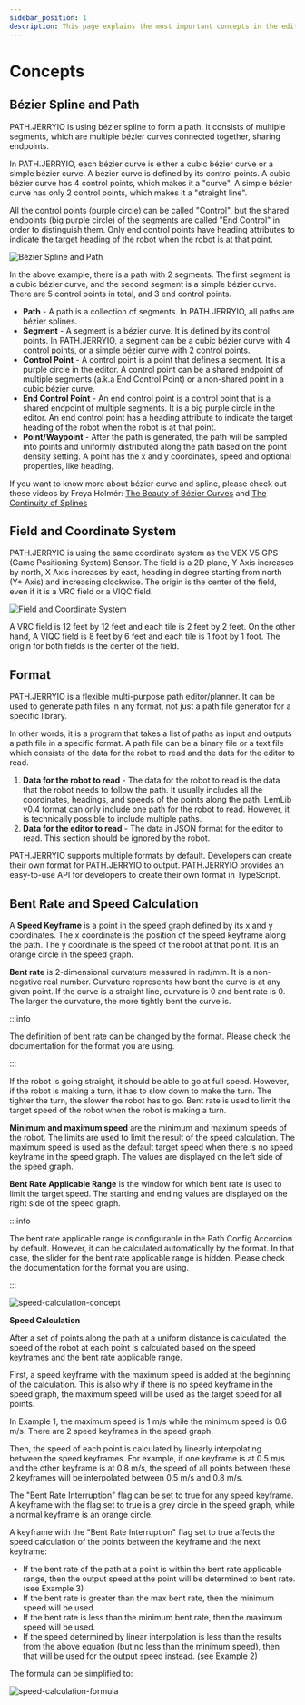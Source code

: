 ```yaml
---
sidebar_position: 1
description: This page explains the most important concepts in the editor.
---
```


# Concepts

## Bézier Spline and Path

PATH.JERRYIO is using bézier spline to form a path. It consists of multiple segments, which are multiple bézier curves connected together, sharing endpoints.

In PATH.JERRYIO, each bézier curve is either a cubic bézier curve or a simple bézier curve. A bézier curve is defined by its control points. A cubic bézier curve has 4 control points, which makes it a "curve". A simple bézier curve has only 2 control points, which makes it a "straight line".

All the control points (purple circle) can be called "Control", but the shared endpoints (big purple circle) of the segments are called "End Control" in order to distinguish them. Only end control points have heading attributes to indicate the target heading of the robot when the robot is at that point.

![Bézier Spline and Path](img/bezier-spline-and-paths-concept.png)

In the above example, there is a path with 2 segments. The first segment is a cubic bézier curve, and the second segment is a simple bézier curve. There are 5 control points in total, and 3 end control points.

- **Path** - A path is a collection of segments. In PATH.JERRYIO, all paths are bézier splines.
- **Segment** - A segment is a bézier curve. It is defined by its control points. In PATH.JERRYIO, a segment can be a cubic bézier curve with 4 control points, or a simple bézier curve with 2 control points.
- **Control Point** - A control point is a point that defines a segment. It is a purple circle in the editor. A control point can be a shared endpoint of multiple segments (a.k.a End Control Point) or a non-shared point in a cubic bézier curve.
- **End Control Point** - An end control point is a control point that is a shared endpoint of multiple segments. It is a big purple circle in the editor. An end control point has a heading attribute to indicate the target heading of the robot when the robot is at that point.
- **Point/Waypoint** - After the path is generated, the path will be sampled into points and uniformly distributed along the path based on the point density setting. A point has the x and y coordinates, speed and optional properties, like heading.

If you want to know more about bézier curve and spline, please check out these videos by Freya Holmér:
[The Beauty of Bézier Curves](https://youtu.be/aVwxzDHniEw) and [The Continuity of Splines](https://youtu.be/jvPPXbo87ds)

## Field and Coordinate System

PATH.JERRYIO is using the same coordinate system as the VEX V5 GPS (Game Positioning System) Sensor. The field is a 2D plane, Y Axis increases by north, X Axis increases by east, heading in degree starting from north (Y+ Axis) and increasing clockwise. The origin is the center of the field, even if it is a VRC field or a VIQC field.

![Field and Coordinate System](img/field-and-coordinate-concept.png)

A VRC field is 12 feet by 12 feet and each tile is 2 feet by 2 feet. On the other hand, A VIQC field is 8 feet by 6 feet and each tile is 1 foot by 1 foot. The origin for both fields is the center of the field.

## Format

PATH.JERRYIO is a flexible multi-purpose path editor/planner. It can be used to generate path files in any format, not just a path file generator for a specific library.

In other words, it is a program that takes a list of paths as input and outputs a path file in a specific format. A path file can be a binary file or a text file which consists of the data for the robot to read and the data for the editor to read. 

1. **Data for the robot to read** - The data for the robot to read is the data that the robot needs to follow the path. It usually includes all the coordinates, headings, and speeds of the points along the path. LemLib v0.4 format can only include one path for the robot to read. However, it is technically possible to include multiple paths.
2. **Data for the editor to read** - The data in JSON format for the editor to read. This section should be ignored by the robot.

PATH.JERRYIO supports multiple formats by default. Developers can create their own format for PATH.JERRYIO to output. PATH.JERRYIO provides an easy-to-use API for developers to create their own format in TypeScript. 

## Bent Rate and Speed Calculation

A **Speed Keyframe** is a point in the speed graph defined by its x and y coordinates. The x coordinate is the position of the speed keyframe along the path. The y coordinate is the speed of the robot at that point. It is an orange circle in the speed graph.

**Bent rate** is 2-dimensional curvature measured in rad/mm. It is a non-negative real number. Curvature represents how bent the curve is at any given point. If the curve is a straight line, curvature is 0 and bent rate is 0. The larger the curvature, the more tightly bent the curve is.

:::info 

The definition of bent rate can be changed by the format. Please check the documentation for the format you are using.

:::

If the robot is going straight, it should be able to go at full speed. However, if the robot is making a turn, it has to slow down to make the turn. The tighter the turn, the slower the robot has to go. Bent rate is used to limit the target speed of the robot when the robot is making a turn.

**Minimum and maximum speed** are the minimum and maximum speeds of the robot. The limits are used to limit the result of the speed calculation. The maximum speed is used as the default target speed when there is no speed keyframe in the speed graph. The values are displayed on the left side of the speed graph.

**Bent Rate Applicable Range** is the window for which bent rate is used to limit the target speed. The starting and ending values are displayed on the right side of the speed graph.

:::info

The bent rate applicable range is configurable in the Path Config Accordion by default. However, it can be calculated automatically by the format. In that case, the slider for the bent rate applicable range is hidden. Please check the documentation for the format you are using.

:::

![speed-calculation-concept](img/speed-calculation-concept.png)

**Speed Calculation**

After a set of points along the path at a uniform distance is calculated, the speed of the robot at each point is calculated based on the speed keyframes and the bent rate applicable range.

First, a speed keyframe with the maximum speed is added at the beginning of the calculation. This is also why if there is no speed keyframe in the speed graph, the maximum speed will be used as the target speed for all points.

In Example 1, the maximum speed is 1 m/s while the minimum speed is 0.6 m/s. There are 2 speed keyframes in the speed graph.

Then, the speed of each point is calculated by linearly interpolating between the speed keyframes. For example, if one keyframe is at 0.5 m/s and the other keyframe is at 0.8 m/s, the speed of all points between these 2 keyframes will be interpolated between 0.5 m/s and 0.8 m/s.

The "Bent Rate Interruption" flag can be set to true for any speed keyframe. A keyframe with the flag set to true is a grey circle in the speed graph, while a normal keyframe is an orange circle. 

A keyframe with the "Bent Rate Interruption" flag set to true affects the speed calculation of the points between the keyframe and the next keyframe:

- If the bent rate of the path at a point is within the bent rate applicable range, then the output speed at the point will be determined to bent rate. (see Example 3)
- If the bent rate is greater than the max bent rate, then the minimum speed will be used.
- If the bent rate is less than the minimum bent rate, then the maximum speed will be used.
- If the speed determined by linear interpolation is less than the results from the above equation (but no less than the minimum speed), then that will be used for the output speed instead. (see Example 2)

The formula can be simplified to:

![speed-calculation-formula](img/speed-calculation-formula.png)
